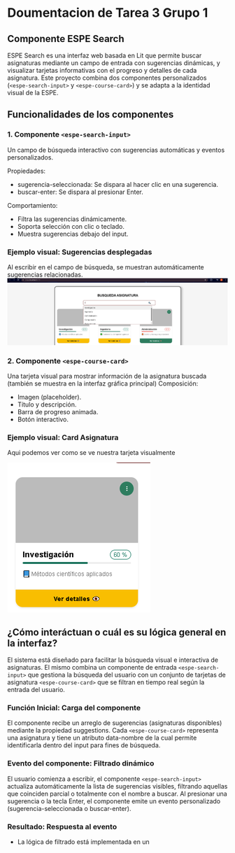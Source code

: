 # Doumentacion de Tarea 3 Grupo 1
## Componente ESPE Search
ESPE Search es una interfaz web basada en Lit que permite buscar asignaturas mediante un campo de entrada con sugerencias dinámicas, y visualizar tarjetas informativas con el progreso y detalles de cada asignatura. Este proyecto combina dos componentes personalizados (`<espe-search-input>` y `<espe-course-card>`) y se adapta a la identidad visual de la ESPE.
## Funcionalidades de los componentes
### 1. Componente `<espe-search-input>`
Un campo de búsqueda interactivo con sugerencias automáticas y eventos personalizados.

Propiedades:
- sugerencia-seleccionada: Se dispara al hacer clic en una sugerencia.
- buscar-enter: Se dispara al presionar Enter.

Comportamiento:
- Filtra las sugerencias dinámicamente.
- Soporta selección con clic o teclado.
- Muestra sugerencias debajo del input.

### Ejemplo visual: Sugerencias desplegadas
Al escribir en el campo de búsqueda, se muestran automáticamente sugerencias relacionadas.
![Sugerencias](./docs/sugerencias.png)

### 2. Componente `<espe-course-card>`
Una tarjeta visual para mostrar información de la asignatura buscada (también se muestra en la interfaz gráfica principal)
Composición:
- Imagen (placeholder).
- Título y descripción.
- Barra de progreso animada.
- Botón interactivo.

### Ejemplo visual: Card Asignatura
Aqui podemos ver como se ve nuestra tarjeta visualmente

![Tarjeta](./docs/tarjeta.png)



## ¿Cómo interáctuan o cuál es su lógica general en la interfaz?
El sistema está diseñado para facilitar la búsqueda visual e interactiva de asignaturas. El mismo combina un componente de entrada `<espe-search-input>` que gestiona la búsqueda del usuario con un conjunto de tarjetas de asignatura `<espe-course-card>` que se filtran en tiempo real según la entrada del usuario.

### Función Inicial: Carga del componente

El componente <espe-search-input> recibe un arreglo de sugerencias (asignaturas disponibles) mediante la propiedad suggestions. Cada `<espe-course-card>` representa una asignatura y tiene un atributo data-nombre de la cual permite identificarla dentro del input para fines de búsqueda.


### Evento del componente: Filtrado dinámico

El usuario comienza a escribir, el componente `<espe-search-input>` actualiza automáticamente la lista de sugerencias visibles, filtrando aquellas que coinciden parcial o totalmente con el nombre a buscar. Al presionar una sugerencia o la tecla Enter, el componente emite un evento personalizado (sugerencia-seleccionada o buscar-enter).

### Resultado: Respuesta al evento

- La lógica de filtrado está implementada en un <script> externo, que escucha los eventos disparados por `<espe-search-input>`.
- Al capturar el evento, se obtiene el valor seleccionado o ingresado y se compara con los atributos data-nombre de cada tarjeta de curso.
- Las tarjetas cuyo data-nombre incluye el texto buscado se mantienen visibles (style.display = 'block'), mientras que las que no coinciden se ocultan (style.display = 'none').

### Ejemplo visual: Resultado del filtrado
Solo se muestran las tarjetas que coinciden con el texto buscado.
![Filtrado](./docs/filtrado.png)


### Interacción visual

El componente muestra una animación de carga si el usuario presiona Enter (loading = true) para simular una búsqueda más realista. Luego de 1 segundo, se oculta automáticamente (loading = false). Las tarjetas se mantienen estilizadas con indicadores visuales como colores en la barra de progreso (progressColor) y botones personalizables (buttonTheme).

### Ejemplo HTML de los componentes
Atributos del componente `<espe-search-input>`
| Atributo      | Tipo       | Descripción                                      |
| ------------- | ---------- | ------------------------------------------------ |
| `theme`       | `string`   | Define el color del borde del campo de entrada.  |
| `placeholder` | `string`   | Texto guía dentro del campo de búsqueda.         |
| `suggestions` | `string[]` | Lista de valores sugeridos mientras se escribe.  |
| `loading`     | `boolean`  | Muestra un ícono de carga cuando está en `true`. |
| `disabled`    | `boolean`  | Desactiva el campo de entrada si es `true`.      |
```html
<!-- Componente de búsqueda -->
<espe-search-input
  theme="#986665"
  placeholder="Busca la asignatura"
  .suggestions=${["Investigación", "Ingeniería", "Administración", "Computación", "Biotecnología"]}
></espe-search-input>
```

Atributos del Componente `<espe-course-card>`
| Atributo        | Tipo                     | Descripción                                              |
| --------------- | ------------------------ | -------------------------------------------------------- |
| `title`         | `string`                 | Título del curso o asignatura.                           |
| `description`   | `string`                 | Breve descripción del contenido del curso.               |
| `progress`      | `number`                 | Porcentaje de progreso del curso.                        |
| `progressColor` | `'green'` \| `'red'`     | Color visual de la barra y la insignia de progreso.      |
| `buttonTheme`   | `'green'` \| `'yellow'`  | Tema visual del botón "Ver detalles".                    |
| `data-nombre`   | `string` (atributo HTML) | Usado para comparar en búsquedas y filtrado de tarjetas. |
```html
<!-- Tarjetas de asignaturas -->
<espe-course-card
  data-nombre="Computación"
  title="Computación"
  description="💻 Fundamentos y algoritmos"
  progress="50"
  progressColor="green"
  buttonTheme="yellow"
></espe-course-card>
```
## Ejemplo de uso en diferentes navegadores

En esta sección se muestra cómo se visualiza el componente en diferentes navegadores.  
El modo claro u oscuro se aplica automáticamente según la preferencia de tema del sistema operativo o navegador del usuario.  
Por ello, el componente puede mostrarse en modo claro o en modo oscuro dependiendo del entorno en el que se visualice.

### Navegador 1 Google Chrome
En el primer navegador que se utilizo fue Google Chrome el cual se puede ver que el sistema 
tiene tema claro por ende sale en blanco el componente
![Chrome 1](./docs/chrome.png)

### Navegador 2 Opera
En el segundo navegador que se utilizo fue Opera el cual se puede ver que el sistema 
tiene tema oscuro por ende sale en blanco el componente
![Navegador 2](./docs/opera.png)

### Navegador 3 Microsoft Edge
En el tercer navegador que se utilizo fue Microsoft Edge el cual se puede ver que el sistema 
tiene tema claro por ende sale en blanco el componente
![Navegador 3](./docs/edge.png)
